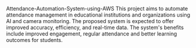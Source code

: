 Attendance-Automation-System-using-AWS
This project aims to automate attendance management in educational institutions and organizations using AI and camera monitoring. The proposed system is expected to offer improved accuracy, efficiency, and real-time data. The system's benefits include improved engagement, regular attendance and better learning outcomes for students.
